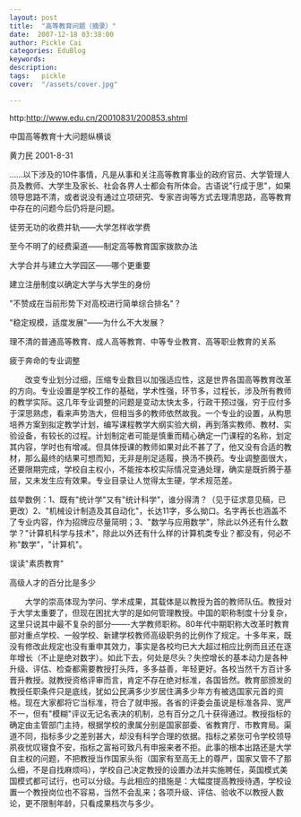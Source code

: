 ```yaml
---
layout: post  
title:  "高等教育问题（摘录）"
date:  2007-12-18 03:38:00
author: Pickle Cai  
categories: EduBlog  
keywords: 
description:   
tags:	pickle   
cover:  "/assets/cover.jpg"  

---
```


http:http://www.edu.cn/20010831/200853.shtml





中国高等教育十大问题纵横谈



黄力民 2001-8-31





……以下涉及的10件事情，凡是从事和关注高等教育事业的政府官员、大学管理人员及教师、大学生及家长、社会各界人士都会有所体会。古语说"行成于思"，如果领导思路不清，或者说没有通过立项研究、专家咨询等方式去理清思路，高等教育中存在的问题今后仍将是问题。





徒劳无功的收费并轨——大学怎样收学费 

至今不明了的经费渠道——制定高等教育国家拨款办法 

大学合并与建立大学园区——哪个更重要 

建立注册制度以确定大学与大学生的身份 

"不赞成在当前形势下对高校进行简单综合排名"？ 

"稳定规模，适度发展"——为什么不大发展？ 

理不清的普通高等教育、成人高等教育、中等专业教育、高等职业教育的关系 

疲于奔命的专业调整 



　　改变专业划分过细，压缩专业数目以加强适应性，这是世界各国高等教育改革的方向。专业设置是学校工作的基础，学术性强，环节多，过程长，涉及所有教师的教学实际。这几年专业调整的问题是变动太快太多，行政干预过强，穷于应付多于深思熟虑，看来声势浩大，但相当多的教师依然故我。一个专业的设置，从构思培养方案到拟定教学计划，编写课程教学大纲实验大纲，再到落实教师、教材、实验设备，有较长的过程。计划制定者可能是慎重而精心确定一门课程的名称，划定其内容，学时也有增减。但具体授课的教师如果对此不甚了了，他又没有合适的教材，那么最终的结果可想而知，无非是削足适履，换汤不换药。专业调整面很大，还要限期完成，学校自主权小，不能按本校实际情况变通处理，确实是既折腾于基层，又未发生应有效果。专业目录让人觉得太生硬，学术规范差。 

兹举数例：1、既有"统计学"又有"统计科学"，谁分得清？（见于征求意见稿，已更改）2、"机械设计制造及其自动化"，长达11字，多么拗口。名字再长也涵盖不了专业内容，作为招牌应尽量简明；3、"数学与应用数学"，除此以外还有什么数学？"计算机科学与技术"，除此以外还有什么样的计算机类专业？都没有，何必不称"数学"，"计算机"。

误读"素质教育" 

高级人才的百分比是多少 



　　大学的崇高体现为学问、学术成果，其载体是以教授为首的教师队伍。教授对于大学太重要了，但现在困扰大学的是如何管理教授。中国的职称制度十分复杂，这里只说其中最不复杂的部分——-大学教师职称。80年代中期职称大改革时教育部对重点学校、一般学校、新建学校教师高级职务的比例作了规定。十多年来，既没有修改此规定也没有重申其效力，事实是各校均已大大超过相应比例而且还在逐年增长（不止是绝对数字）。如此下去，何处是尽头？失控增长的基本动力是各种升级、评估、检查都需要教授打头阵，多多益善，年轻更好。各校当然千方百计多晋升教授。就教授资格评审而言，肯定不存在绝对标准，各国皆然。教育部颁发的教授任职条件只是底线，犹如公民满多少岁居住满多少年方有被选国家元首的资格。现在大家都将它当标准，符合了就申报。各省的评委会虽说是标准各异、宽严不一，但有"模糊"评议无记名表决的机制，总有百分之几十获得通过。教授指标的确定由主管部门主持，根据学校的隶属分别是国家部委、省教育厅、市教育局。渠道不同，指标多少之差别甚大，却没有科学合理的依据。指标之紧张可令学校领导夙夜忧叹寝食不安，指标之富裕可致凡有申报来者不拒。此事的根本出路还是大学自主权的问题，不把教授当作国家头衔（国家有至高无上的尊严，国家又管不了那么细，不是自找麻烦吗），学校自己决定教授的设置办法并实施聘任，英国模式美国模式都可试行，也可以分级。与此相应的措施是：大幅度提高教授待遇，学校设置一个教授岗位也不容易，当然不会乱来；各项升级、评估、验收不以教授人数论，更不限制年龄，只看成果档次与多少。

		    
